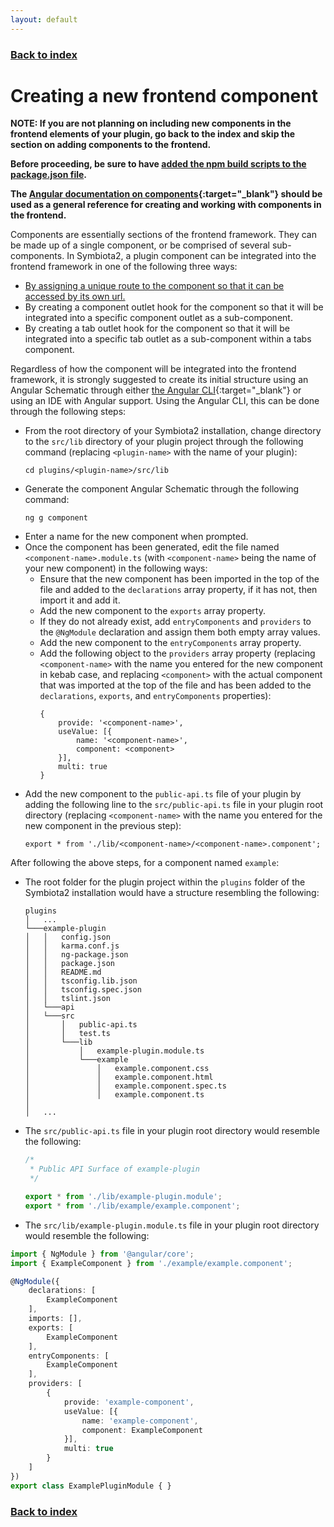```yaml
---
layout: default
---
```


### [Back to index](./index.html)

# Creating a new frontend component

**NOTE: If you are not planning on including new components in the frontend elements of your plugin, go back to the 
index and skip the section on adding components to the frontend.**

**Before proceeding, be sure to have [added the npm build scripts to the package.json file](./add-npm-build-scripts.html).**

**The [Angular documentation on components](https://angular.io/guide/architecture-components){:target="_blank"} 
  should be used as a general reference for creating and working with components in the frontend.**

Components are essentially sections of the frontend framework. They can be made up of a single component, or be comprised
  of several sub-components. In Symbiota2, a plugin component can be integrated into the frontend framework in one of the 
  following three ways:
  - [By assigning a unique route to the component so that it can be accessed by its own url.](./assigning-unique-route-component.html)
  - By creating a component outlet hook for the component so that it will be integrated into a specific component outlet as a sub-component.
  - By creating a tab outlet hook for the component so that it will be integrated into a specific tab outlet as a sub-component
    within a tabs component.

Regardless of how the component will be integrated into the frontend framework, it is strongly suggested to create its 
  initial structure using an Angular Schematic through either [the Angular CLI](https://angular.io/cli/generate){:target="_blank"}
  or using an IDE with Angular support. Using the Angular CLI, this can be done through the following steps:
  - From the root directory of your Symbiota2 installation, change directory to the `src/lib` directory of your plugin
    project through the following command (replacing `<plugin-name>` with the name of your plugin):
    ```
    cd plugins/<plugin-name>/src/lib
    ```
  - Generate the component Angular Schematic through the following command:
    ```
    ng g component
    ```
  - Enter a name for the new component when prompted.
  - Once the component has been generated, edit the file named `<component-name>.module.ts` (with `<component-name>` being 
    the name of your new component) in the following ways:
    - Ensure that the new component has been imported in the top of the file and added to the `declarations` array property,
      if it has not, then import it and add it.
    - Add the new component to the `exports` array property.
    - If they do not already exist, add `entryComponents` and `providers` to the `@NgModule` declaration and assign them 
      both empty array values.
    - Add the new component to the `entryComponents` array property.
    - Add the following object to the `providers` array property (replacing `<component-name>` with the name you 
      entered for the new component in kebab case, and replacing `<component>` with the actual component that was imported
      at the top of the file and has been added to the `declarations`, `exports`, and `entryComponents` properties):
      ```
      {
          provide: '<component-name>',
          useValue: [{
              name: '<component-name>',
              component: <component>
          }],
          multi: true
      }
      ```
  - Add the new component to the `public-api.ts` file of your plugin by adding the following 
    line to the  `src/public-api.ts` file in your plugin root directory (replacing `<component-name>` with the name you 
    entered for the new component in the previous step):
    ```
    export * from './lib/<component-name>/<component-name>.component';
    ```

After following the above steps, for a component named `example`: 
  - The root folder for the plugin project within the `plugins` folder of the Symbiota2 installation would have a structure 
    resembling the following:
    
    ```
    plugins
    │   ...
    └───example-plugin
    │   │   config.json
    │   │   karma.conf.js
    │   │   ng-package.json
    │   │   package.json
    │   │   README.md
    │   │   tsconfig.lib.json
    │   │   tsconfig.spec.json
    │   │   tslint.json
    │   └───api
    │   └───src
    │       │   public-api.ts
    │       │   test.ts
    │       └───lib
    │           │   example-plugin.module.ts
    │           └───example
    │               │   example.component.css
    │               │   example.component.html
    │               │   example.component.spec.ts
    │               │   example.component.ts
    │   
    │   ...
    ```

  - The `src/public-api.ts` file in your plugin root directory would resemble the following:
    
    ```typescript
    /*
     * Public API Surface of example-plugin
     */
    
    export * from './lib/example-plugin.module';
    export * from './lib/example/example.component';
    ```
  - The `src/lib/example-plugin.module.ts` file in your plugin root directory would resemble the following:
      
  ```typescript
  import { NgModule } from '@angular/core';
  import { ExampleComponent } from './example/example.component';
  
  @NgModule({
      declarations: [
          ExampleComponent
      ],
      imports: [],
      exports: [
          ExampleComponent
      ],
      entryComponents: [
          ExampleComponent
      ],
      providers: [
          {
              provide: 'example-component',
              useValue: [{
                  name: 'example-component',
                  component: ExampleComponent
              }],
              multi: true
          }
      ]
  })
  export class ExamplePluginModule { }
  ```

### [Back to index](./index.html)
